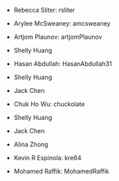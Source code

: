 * Rebecca Sliter: rsliter
* Arylee McSweaney: amcsweaney


* Artjom Plaunov: artjomPlaunov 
* Shelly Huang
* Hasan Abdullah: HasanAbdullah31
* Shelly Huang
* Jack Chen
* Chuk Ho Wu: chuckolate
* Shelly Huang
* Jack Chen
* Alina Zhong
* Kevin R Espinola: kre64
* Mohamed Raffik: MohamedRaffik
